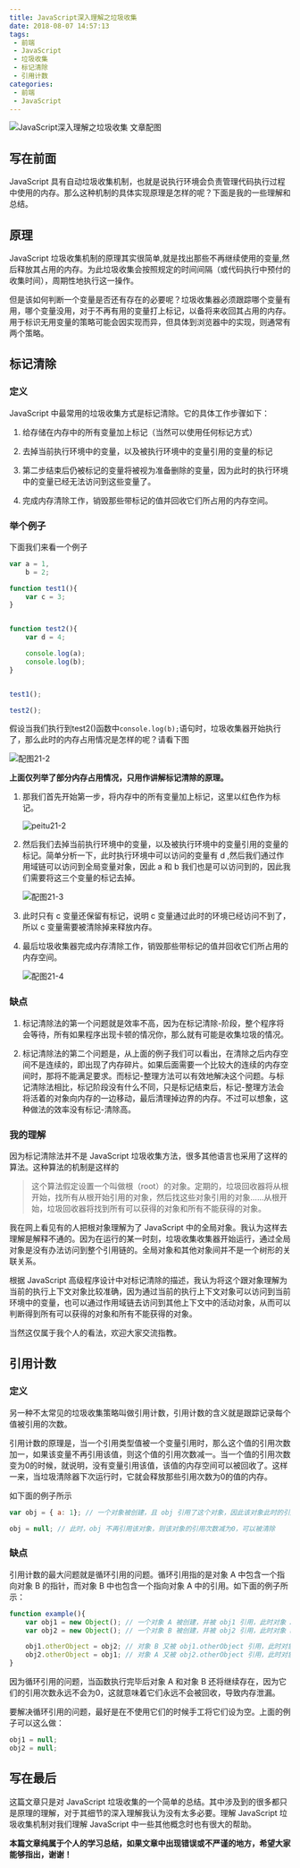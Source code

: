 ```yaml
---
title: JavaScript深入理解之垃圾收集
date: 2018-08-07 14:57:13
tags:
 - 前端
 - JavaScript
 - 垃圾收集
 - 标记清除
 - 引用计数 
categories:
 - 前端
 - JavaScript
---
```



![JavaScript深入理解之垃圾收集 文章配图](http://p2p4htzmu.bkt.clouddn.com/peitu21-1.jpg)


## 写在前面

JavaScript 具有自动垃圾收集机制，也就是说执行环境会负责管理代码执行过程中使用的内存。那么这种机制的具体实现原理是怎样的呢？下面是我的一些理解和总结。

<!-- more -->

## 原理

JavaScript 垃圾收集机制的原理其实很简单,就是找出那些不再继续使用的变量,然后释放其占用的内存。为此垃圾收集会按照规定的时间间隔（或代码执行中预付的收集时间），周期性地执行这一操作。

但是该如何判断一个变量是否还有存在的必要呢？垃圾收集器必须跟踪哪个变量有用，哪个变量没用，对于不再有用的变量打上标记，以备将来收回其占用的内存。用于标识无用变量的策略可能会因实现而异，但具体到浏览器中的实现，则通常有两个策略。

## 标记清除

### 定义

JavaScript 中最常用的垃圾收集方式是标记清除。它的具体工作步骤如下：

1. 给存储在内存中的所有变量加上标记（当然可以使用任何标记方式）
   
2. 去掉当前执行环境中的变量，以及被执行环境中的变量引用的变量的标记
   
3. 第二步结束后仍被标记的变量将被视为准备删除的变量，因为此时的执行环境中的变量已经无法访问到这些变量了。
   
4. 完成内存清除工作，销毁那些带标记的值并回收它们所占用的内存空间。

### 举个例子

下面我们来看一个例子

```js
var a = 1,
    b = 2;

function test1(){
    var c = 3;
}


function test2(){
    var d = 4;

    console.log(a); 
    console.log(b);
}


test1();

test2();
```

假设当我们执行到test2()函数中`console.log(b);`语句时，垃圾收集器开始执行了，那么此时的内存占用情况是怎样的呢？请看下图


![配图21-2](http://p2p4htzmu.bkt.clouddn.com/peitu21-2.png)

**上面仅列举了部分内存占用情况，只用作讲解标记清除的原理。**

1. 那我们首先开始第一步，将内存中的所有变量加上标记，这里以红色作为标记。

    ![peitu21-2](http://p2p4htzmu.bkt.clouddn.com/petu21-2.png)

2. 然后我们去掉当前执行环境中的变量，以及被执行环境中的变量引用的变量的标记。简单分析一下，此时执行环境中可以访问的变量有 d ,然后我们通过作用域链可以访问到全局变量对象，因此 a 和 b 我们也是可以访问到的，因此我们需要将这三个变量的标记去掉。

    ![配图21-3](http://p2p4htzmu.bkt.clouddn.com/peitu21-3.png)

3. 此时只有 c 变量还保留有标记，说明 c 变量通过此时的环境已经访问不到了，所以 c 变量需要被清除掉来释放内存。

4. 最后垃圾收集器完成内存清除工作，销毁那些带标记的值并回收它们所占用的内存空间。

    ![配图21-4](http://p2p4htzmu.bkt.clouddn.com/peitu21-4.png)


### 缺点

1. 标记清除法的第一个问题就是效率不高，因为在标记清除-阶段，整个程序将会等待，所有如果程序出现卡顿的情况你，那么就有可能是收集垃圾的情况。

2. 标记清除法的第二个问题是，从上面的例子我们可以看出，在清除之后内存空间不是连续的，即出现了内存碎片。如果后面需要一个比较大的连续的内存空间时，那将不能满足要求。而标记-整理方法可以有效地解决这个问题。与标记清除法相比，标记阶段没有什么不同，只是标记结束后，标记-整理方法会将活着的对象向内存的一边移动，最后清理掉边界的内存。不过可以想象，这种做法的效率没有标记-清除高。

### 我的理解

因为标记清除法并不是 JavaScript 垃圾收集方法，很多其他语言也采用了这样的算法。这种算法的机制是这样的

> 这个算法假定设置一个叫做根（root）的对象。定期的，垃圾回收器将从根开始，找所有从根开始引用的对象，然后找这些对象引用的对象……从根开始，垃圾回收器将找到所有可以获得的对象和所有不能获得的对象。

我在网上看见有的人把根对象理解为了 JavaScript 中的全局对象。我认为这样去理解是解释不通的。因为在运行的某一时刻，垃圾收集收集器开始运行，通过全局对象是没有办法访问到整个引用链的。全局对象和其他对象间并不是一个树形的关联关系。

根据 JavaScript 高级程序设计中对标记清除的描述，我认为将这个跟对象理解为当前的执行上下文对象比较准确，因为通过当前的执行上下文对象可以访问到当前环境中的变量，也可以通过作用域链去访问到其他上下文中的活动对象，从而可以判断得到所有可以获得的对象和所有不能获得的对象。

当然这仅属于我个人的看法，欢迎大家交流指教。

## 引用计数

### 定义

另一种不太常见的垃圾收集策略叫做引用计数，引用计数的含义就是跟踪记录每个值被引用的次数。

引用计数的原理是，当一个引用类型值被一个变量引用时，那么这个值的引用次数加一，如果该变量不再引用该值，则这个值的引用次数减一。当一个值的引用次数变为0的时候，就说明，没有变量引用该值，该值的内存空间可以被回收了。这样一来，当垃圾清除器下次运行时，它就会释放那些引用次数为0的值的内存。

如下面的例子所示

```js
var obj = { a: 1}; // 一个对象被创建，且 obj 引用了这个对象，因此该对象此时的引用次数为1，不能被清除

obj = null; // 此时，obj 不再引用该对象，则该对象的引用次数减为0，可以被清除
```

### 缺点

引用计数的最大问题就是循环引用的问题。循环引用指的是对象 A 中包含一个指向对象 B 的指针，而对象 B 中也包含一个指向对象 A 中的引用。如下面的例子所示：

```js
function example(){
    var obj1 = new Object(); // 一个对象 A 被创建，并被 obj1 引用，此时对象 A 的引用次数为1
    var obj2 = new Object(); // 一个对象 B 被创建，并被 obj2 引用，此时对象 B 的引用次数为1

    obj1.otherObject = obj2; // 对象 B 又被 obj1.otherObject 引用，此时对象 B 的引用次数为2
    obj2.otherObject = obj1; // 对象 A 又被 obj2.otherObject 引用，此时对象 A 的引用次数为2
}

```

因为循环引用的问题，当函数执行完毕后对象 A 和对象 B 还将继续存在，因为它们的引用次数永远不会为0，这就意味着它们永远不会被回收，导致内存泄漏。

要解决循环引用的问题，最好是在不使用它们的时候手工将它们设为空。上面的例子可以这么做：

```js
obj1 = null;
obj2 = null;
```

## 写在最后

这篇文章只是对 JavaScript 垃圾收集的一个简单的总结。其中涉及到的很多都只是原理的理解，对于其细节的深入理解我认为没有太多必要。理解 JavaScript 垃圾收集机制对我们理解 JavaScript 中一些其他概念时也有很大的帮助。

**本篇文章纯属于个人的学习总结，如果文章中出现错误或不严谨的地方，希望大家能够指出，谢谢！**